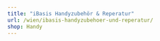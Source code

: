 ```yaml
---
title: "iBasis Handyzubehör & Reperatur"
url: /wien/ibasis-handyzubehoer-und-reperatur/
shop: Handy
---
```

